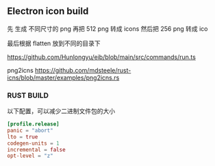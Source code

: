 ## Electron icon build

先 生成 不同尺寸的 png
再把 512 png 转成 icons
然后把 256 png 转成 ico

最后根据 flatten 放到不同的目录下

https://github.com/Hunlongyu/eib/blob/main/src/commands/run.ts

png2icns
https://github.com/mdsteele/rust-icns/blob/master/examples/png2icns.rs

### RUST BUILD 
以下配置，可以减少二进制文件包的大小
```toml
[profile.release]
panic = "abort"
lto = true
codegen-units = 1
incremental = false
opt-level = "z"
```
